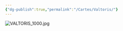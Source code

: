 ```yaml
---
{"dg-publish":true,"permalink":"/Cartes/Valtoris/"}
---
```



![VALTORIS_1000.jpg](/img/user/EXTRA/00_Regions/VALTORIS_1000.jpg)